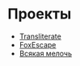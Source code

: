 # Проекты
* [Transliterate](public/Transliterate/index.html)
* [FoxEscape](public/FoxEscape/index.html)
* [Всякая мелочь](public/index.html)
